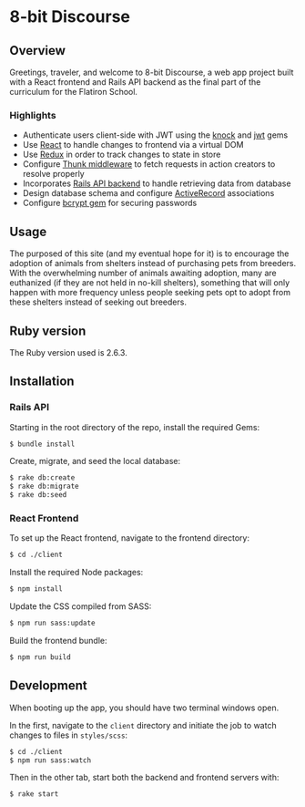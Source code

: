 # 8-bit Discourse

## Overview
Greetings, traveler, and welcome to 8-bit Discourse, a web app project built with a React frontend and Rails API backend as the final part of the curriculum for the Flatiron School.

### Highlights
- Authenticate users client-side with JWT using the [knock](https://github.com/nsarno/knock) and [jwt](https://github.com/jwt/ruby-jwt) gems
- Use [React](https://github.com/facebook/react) to handle changes to frontend via a virtual DOM
- Use [Redux](https://github.com/reduxjs/redux) in order to track changes to state in store
- Configure [Thunk middleware](https://github.com/reduxjs/redux-thunk) to fetch requests in action creators to resolve properly
- Incorporates [Rails API backend](https://guides.rubyonrails.org/v5.2/api_app.html) to handle retrieving data from database
- Design database schema and configure [ActiveRecord](https://guides.rubyonrails.org/v5.1/active_record_basics.html) associations
- Configure [bcrypt gem](https://github.com/bcrypt-ruby/bcrypt-ruby) for securing passwords

## Usage

The purposed of this site (and my eventual hope for it) is to encourage the adoption of animals from shelters instead of purchasing pets from breeders. With the overwhelming number of animals awaiting adoption, many are euthanized (if they are not held in no-kill shelters), something that will only happen with more frequency unless people seeking pets opt to adopt from these shelters instead of seeking out breeders.

## Ruby version

The Ruby version used is 2.6.3.

## Installation
<!-- TODO: create a script for this? -->
### Rails API
Starting in the root directory of the repo, install the required Gems:
```sh
$ bundle install
```

Create, migrate, and seed the local database:
```sh
$ rake db:create
$ rake db:migrate
$ rake db:seed
```

### React Frontend
To set up the React frontend, navigate to the frontend directory:
```sh
$ cd ./client
```

Install the required Node packages:
```sh
$ npm install
```

Update the CSS compiled from SASS:
```sh
$ npm run sass:update
```

Build the frontend bundle:
```sh
$ npm run build
```

## Development
When booting up the app, you should have two terminal windows open.

In the first, navigate to the `client` directory and initiate the job to watch changes to files in `styles/scss`:
```sh
$ cd ./client
$ npm run sass:watch
```

Then in the other tab, start both the backend and frontend servers with:
```sh
$ rake start
```
